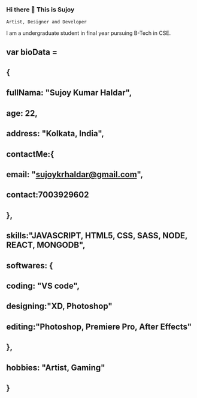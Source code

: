 ### Hi there 👋 This is Sujoy
    Artist, Designer and Developer
I am a undergraduate student in final year pursuing B-Tech in CSE. 

## var bioData = 
##      {

##      fullNama: "Sujoy Kumar Haldar",
##      age: 22,
##      address: "Kolkata, India",

##      contactMe:{
##                    email: "sujoykrhaldar@gmail.com",
##                    contact:7003929602
##                },

##      skills:"JAVASCRIPT, HTML5, CSS, SASS, NODE, REACT, MONGODB",

##      softwares: {
##                    coding: "VS code",
##                    designing:"XD, Photoshop"
##                    editing:"Photoshop, Premiere Pro, After Effects"
##                 },

##       hobbies: "Artist, Gaming" 

##       }

<!--
**SujoyKrHaldar/SujoyKrHaldar** is a ✨ _special_ ✨ repository because its `README.md` (this file) appears on your GitHub profile.

Here are some ideas to get you started:

- 🔭 I’m currently working on ...
- 🌱 I’m currently learning some amazing stuffs
- 👯 I’m looking to collaborate on ...
- 🤔 I’m looking for help with ...
- 💬 Ask me about ...
- 📫 How to reach me: ...
- 😄 Pronouns: ...
- ⚡ Fun fact: ...
-->
